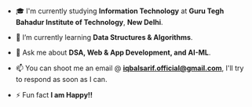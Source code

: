 - 🎓  I'm currently studying **Information Technology** at **Guru Tegh Bahadur Institute of Technology**, **New Delhi**.

- 🌱 I’m currently learning **Data Structures & Algorithms**.

- 💬 Ask me about **DSA, Web & App Development, and AI-ML**.

- 📫 You can shoot me an email @ **iqbalsarif.official@gmail.com**, I'll try to respond as soon as I can.

- ⚡ Fun fact **I am Happy!!**
